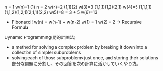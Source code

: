 n = 1   w(n)=1 (1)
n = 2   w(n)=2 (1,1)(2)
        w(3)=3 (1,1,1)(1,2)(2,1)
        w(4)=5 (1,1,1,1)(1,1,2)(1,2,1)(2,1,1)(2,2)
        w(5)=8 = 3 + 5
        w(6)=13
        
* Fibonacci!
 w(n) = w(n-1) + w(n-2)
 w(1) = 1
 w(2) = 2
 -> Recursive Formula
 
 Dynamic Programming(動的計画法)
 - a method for solving a complex problem by breaking it down into a collection of simpler subproblems
 - solving each of those subproblems just once, and storing their solutions
 部分な問題に分割し、その回答を次の計算に活かしていくやり方。
 
 